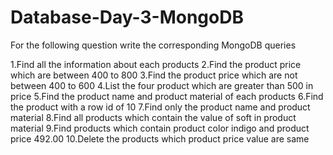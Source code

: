 # Database-Day-3-MongoDB

For the following question write the corresponding MongoDB queries

1.Find all the information about each products
2.Find the product price which are between 400 to 800
3.Find the product price which are not between 400 to 600
4.List the four product which are greater than 500 in price 
5.Find the product name and product material of each products
6.Find the product with a row id of 10
7.Find only the product name and product material
8.Find all products which contain the value of soft in product material 
9.Find products which contain product color indigo  and product price 492.00
10.Delete the products which product price value are same
